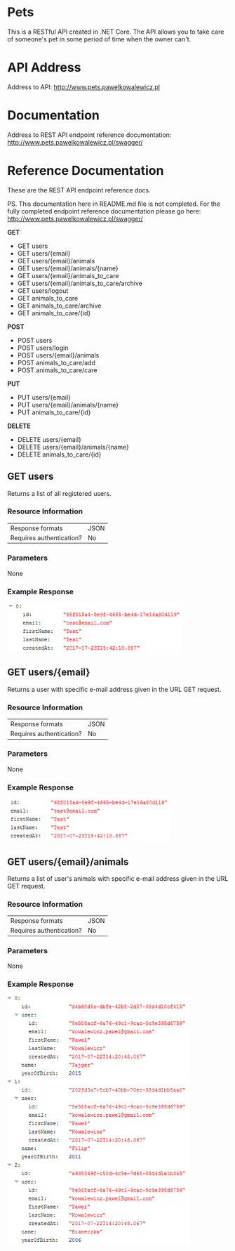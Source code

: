 # Pets
This is a RESTful API created in .NET Core. The API allows you to take care of someone's pet in some period of time when the owner can't.

# API Address
Address to API: http://www.pets.pawelkowalewicz.pl

# Documentation
Address to REST API endpoint reference documentation: http://www.pets.pawelkowalewicz.pl/swagger/

# Reference Documentation
These are the REST API endpoint reference docs.


PS. This documentation here in README.md file is not completed. For the fully completed endpoint reference documentation please go here: http://www.pets.pawelkowalewicz.pl/swagger/


**GET**
* GET users
* GET users/{email} 
* GET users/{email}/animals
* GET users/{email}/animals/{name}
* GET users/{email}/animals_to_care
* GET users/{email}/animals_to_care/archive
* GET users/logout
* GET animals_to_care
* GET animals_to_care/archive
* GET animals_to_care/{id}

**POST**
* POST users
* POST users/login
* POST users/{email}/animals
* POST animals_to_care/add
* POST animals_to_care/care

**PUT**
* PUT users/{email}
* PUT users/{email}/animals/{name}
* PUT animals_to_care/{id}

**DELETE**
* DELETE users/{email}
* DELETE users/{email}/animals/{name}
* DELETE animals_to_care/{id}

## GET users
Returns a list of all registered users.

### Resource Information
<table>
  <tr>
    <td>Response formats</td>
    <td>JSON</td>
  </tr>
  <tr>
    <td>Requires authentication?</td>
    <td>No</td>
  </tr>
</table>

### Parameters	
None

### Example Response
![GET users](https://github.com/XardasLord/Pets/blob/master/Documentation/GET%20users.PNG)


## GET users/{email}
Returns a user with specific e-mail address given in the URL GET request.

### Resource Information
<table>
  <tr>
    <td>Response formats</td>
    <td>JSON</td>
  </tr>
  <tr>
    <td>Requires authentication?</td>
    <td>No</td>
  </tr>
</table>

### Parameters	
None

### Example Response
![GET users](https://github.com/XardasLord/Pets/blob/master/Documentation/GET%20users-%7Bemail%7D.PNG)


## GET users/{email}/animals
Returns a list of user's animals with specific e-mail address given in the URL GET request.

### Resource Information
<table>
  <tr>
    <td>Response formats</td>
    <td>JSON</td>
  </tr>
  <tr>
    <td>Requires authentication?</td>
    <td>No</td>
  </tr>
</table>

### Parameters	
None

### Example Response
![GET users](https://github.com/XardasLord/Pets/blob/master/Documentation/GET%20users-%7Bemail%7D-animals.PNG)
